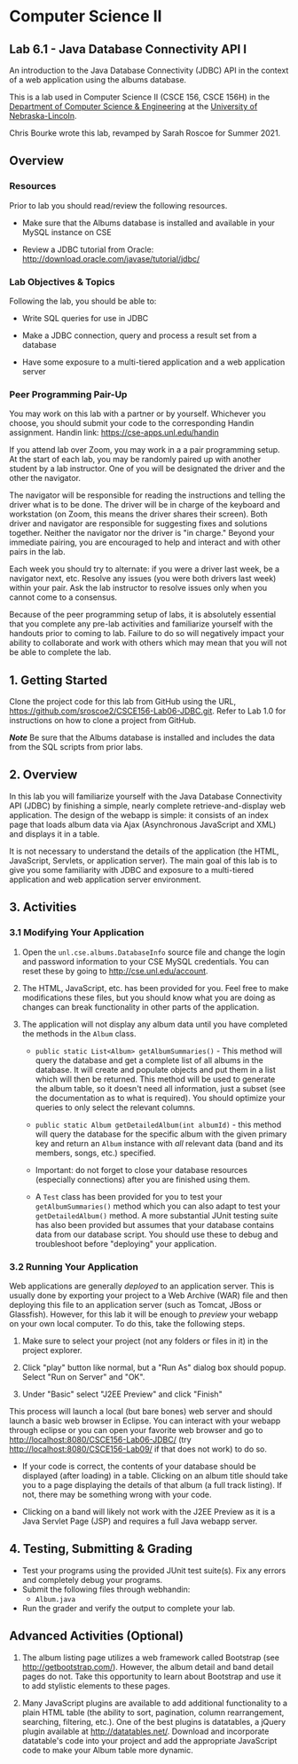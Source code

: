 # Computer Science II
## Lab 6.1 - Java Database Connectivity API I

An introduction to the Java Database Connectivity (JDBC) API in the context of a web application using the albums database.

This is a lab used in Computer Science II (CSCE 156, CSCE 156H) in the [Department of Computer Science & Engineering](https://cse.unl.edu) at the [University of Nebraska-Lincoln](https://unl.edu).

Chris Bourke wrote this lab, revamped by Sarah Roscoe for Summer 2021.

## Overview

### Resources

Prior to lab you should read/review the following resources.

*   Make sure that the Albums database is installed and available in
    your MySQL instance on CSE

*   Review a JDBC tutorial from Oracle:  
    <http://download.oracle.com/javase/tutorial/jdbc/>

### Lab Objectives & Topics

Following the lab, you should be able to:        

-   Write SQL queries for use in JDBC

-   Make a JDBC connection, query and process a result set from a
    database

-   Have some exposure to a multi-tiered application and a web
    application server

### Peer Programming Pair-Up

You may work on this lab with a partner or by yourself. Whichever you
 choose, you should submit your code to the corresponding Handin 
assignment. Handin link: https://cse-apps.unl.edu/handin


If you attend lab over Zoom, you may work in a a pair programming 
setup. At the start of each lab, you may be randomly paired up with 
another student by a lab instructor. One of you will be designated the 
driver and the other the navigator.


The navigator will be responsible for reading the instructions and 
telling the driver what is to be done. The driver will be in charge of 
the keyboard and workstation (on Zoom, this means the driver shares 
their screen). Both driver and navigator are responsible for suggesting 
fixes and solutions together. Neither the navigator nor the driver is 
"in charge." Beyond your immediate pairing, you are encouraged to help 
and interact and with other pairs in the lab.


Each week you should try to alternate: if you were a driver last 
week, be a navigator next, etc. Resolve any issues (you were both 
drivers last week) within your pair. Ask the lab instructor to resolve 
issues only when you cannot come to a consensus.


Because of the peer programming setup of labs, it is absolutely 
essential that you complete any pre-lab activities and familiarize 
yourself with the handouts prior to coming to lab. Failure to do so will
 negatively impact your ability to collaborate and work with others 
which may mean that you will not be able to complete the lab.


## 1. Getting Started

Clone the project code for this lab from GitHub using the URL,
<https://github.com/sroscoe2/CSCE156-Lab06-JDBC.git>. Refer to Lab 1.0 for
instructions on how to clone a project from GitHub.

***Note*** Be sure that the Albums database is installed and includes
the data from the SQL scripts from prior labs.

## 2. Overview 

In this lab you will familiarize yourself with the Java Database
Connectivity API (JDBC) by finishing a simple, nearly complete
retrieve-and-display web application. The design of the webapp is 
simple: it consists of an index page that loads album data via 
Ajax (Asynchronous JavaScript and XML) and displays it in a table.

It is not necessary to understand the details of the application (the
HTML, JavaScript, Servlets, or application server). The main goal of
this lab is to give you some familiarity with JDBC and exposure to a
multi-tiered application and web application server environment.

## 3. Activities

### 3.1 Modifying Your Application

1.  Open the `unl.cse.albums.DatabaseInfo` source file and change 
    the login and password information to your CSE MySQL credentials. 
    You can reset these by going to <http://cse.unl.edu/account>.

2.  The HTML, JavaScript, etc. has been provided for you. Feel free to
    make modifications these files, but you should know what you are
    doing as changes can break functionality in other parts of the
    application.

3.  The application will not display any album data until you have
    completed the methods in the `Album` class.

    -   `public static List<Album> getAlbumSummaries()` - This method 
        will query the database and get a complete list of
        all albums in the database. It will create and populate objects
        and put them in a list which will then be returned. This method
        will be used to generate the album table, so it doesn't need all
        information, just a subset (see the documentation as to what is
        required). You should optimize your queries to only select the
        relevant columns.

    -   `public static Album getDetailedAlbum(int albumId)` - this 
        method will query the database for the specific album
        with the given primary key and return an `Album` instance with *all*
        relevant data (band and its members, songs, etc.) specified.

    -   Important: do not forget to close your database resources
        (especially connections) after you are finished using them.

    -   A `Test` class has been provided for you to test your 
        `getAlbumSummaries()` method which you can also adapt to 
        test your `getDetailedAlbum()` method.  A more substantial
        JUnit testing suite has also been provided but assumes that 
        your database contains data from our database script.  You 
        should use these to debug and troubleshoot before "deploying" 
        your application.

### 3.2 Running Your Application

Web applications are generally *deployed* to an application server. 
This is usually done by exporting your project to a Web Archive (WAR) 
file and then deploying this file to an application server (such as
Tomcat, JBoss or Glassfish).  However, for this lab it will be enough
to *preview* your webapp on your own local computer.  To do this, 
take the following steps.

1.  Make sure to select your project (not any folders or files in it) 
    in the project explorer.
    
2.  Click "play" button like normal, but a "Run As" dialog box should 
    popup.  Select "Run on Server" and "OK".
    
3.  Under "Basic" select "J2EE Preview" and click "Finish"

This process will launch a local (but bare bones) web server and should
launch a basic web browser in Eclipse.  You can interact with your 
webapp through eclipse or you can open your favorite web browser and 
go to <http://localhost:8080/CSCE156-Lab06-JDBC/> (try <http://localhost:8080/CSCE156-Lab09/> if that does not work) to do so.

*   If your code is correct, the contents of your database should be
    displayed (after loading) in a table.  Clicking on an album title
    should take you to a page displaying the details of that album 
    (a full track listing).  If not, there may be something wrong with
    your code.
    
*   Clicking on a band will likely not work with the J2EE Preview as it
    is a Java Servlet Page (JSP) and requires a full Java webapp server.     

## 4. Testing, Submitting & Grading

* Test your programs using the provided JUnit test suite(s).  Fix any
errors and completely debug your programs.
* Submit the following files through webhandin:
  * `Album.java`
* Run the grader and verify the output to complete your lab.

## Advanced Activities (Optional)

1.  The album listing page utilizes a web framework called Bootstrap
    (see <http://getbootstrap.com/>). However, the album detail and band
    detail pages do not. Take this opportunity to learn about Bootstrap
    and use it to add stylistic elements to these pages.

2.  Many JavaScript plugins are available to add additional
    functionality to a plain HTML table (the ability to sort,
    pagination, column rearrangement, searching, filtering, etc.). One
    of the best plugins is datatables, a jQuery plugin available at
    <http://datatables.net/>. Download and incorporate datatable's code
    into your project and add the appropriate JavaScript code to make
    your Album table more dynamic.

